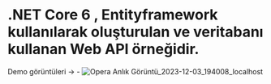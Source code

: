 # .NET Core 6 , Entityframework kullanılarak oluşturulan ve veritabanı kullanan Web API örneğidir.
Demo görüntüleri -> -
![Opera Anlık Görüntü_2023-12-03_194008_localhost](https://github.com/Burakyilmam/WebApiWithEntityFrameworkDb/assets/61635780/f6d1bed1-9e2c-4f78-9046-4ed9cf026857)
